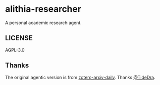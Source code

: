 # alithia-researcher
A personal academic research agent.

## LICENSE

AGPL-3.0

## Thanks

The original agentic version is from [zotero-arxiv-daily](https://github.com/TideDra/zotero-arxiv-daily). Thanks [@TideDra](https://github.com/TideDra).